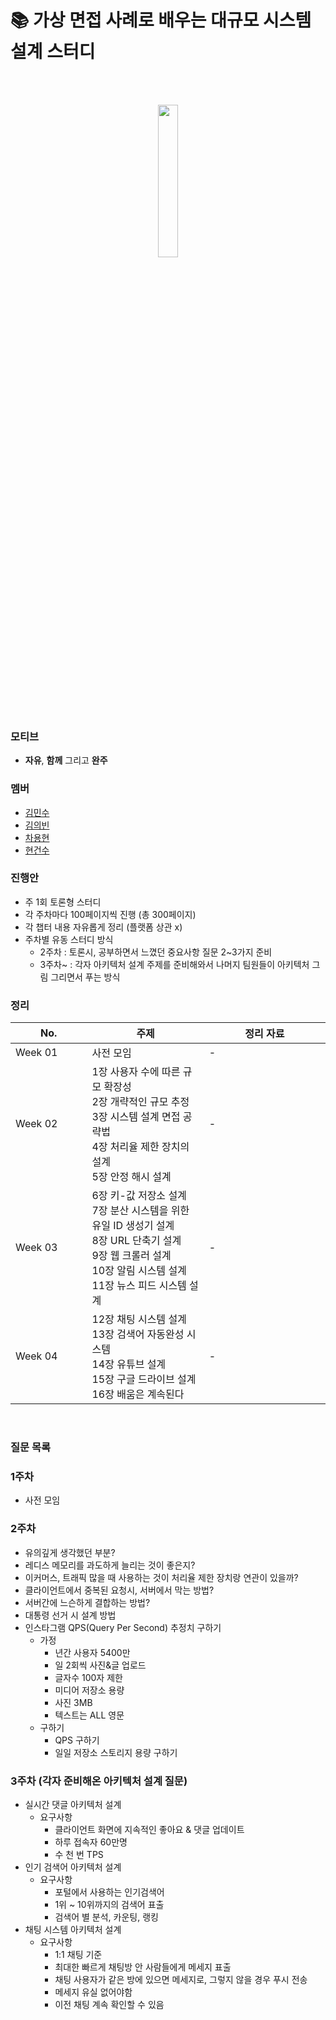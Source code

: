 # 📚 가상 면접 사례로 배우는 대규모 시스템 설계 스터디

<br>
<br>

<p align="center">
	<img src="https://user-images.githubusercontent.com/76584547/223130312-318dd7f5-f884-447a-80e2-922dc7512086.png" width="25%" height="25%"/>
</p>

### 모티브
+ **자유**, **함께** 그리고 **완주**

### 멤버
+ [김민수](https://github.com/minsoozz)
+ [김의빈](https://github.com/JoeCP17)
+ [차용현]()
+ [현건수](https://github.com/hgs-study)

### 진행안
+ 주 1회 토론형 스터디
+ 각 주차마다 100페이지씩 진행 (총 300페이지)
+ 각 챕터 내용 자유롭게 정리 (플랫폼 상관 x)
+ 주차별 유동 스터디 방식
  + 2주차 : 토론시, 공부하면서 느꼈던 중요사항 질문 2~3가지 준비
  + 3주차~ : 각자 아키텍처 설계 주제를 준비해와서 나머지 팀원들이 아키텍처 그림 그리면서 푸는 방식 

### 정리

|No. <img width=150/>|주제 <img width=300/>| 정리 자료 <img width=300/>|
|---|---|---|
|Week 01|사전 모임| - |
|Week 02|1장 사용자 수에 따른 규모 확장성<br>2장 개략적인 규모 추정<br>3장 시스템 설계 면접 공략법<br>4장 처리율 제한 장치의 설계<br>5장 안정 해시 설계| - |
|Week 03|6장 키-값 저장소 설계<br>7장 분산 시스템을 위한 유일 ID 생성기 설계<br>8장 URL 단축기 설계<br>9장 웹 크롤러 설계<br>10장 알림 시스템 설계<br>11장 뉴스 피드 시스템 설계| - |
|Week 04|12장 채팅 시스템 설계<br>13장 검색어 자동완성 시스템<br>14장 유튜브 설계<br>15장 구글 드라이브 설계<br>16장 배움은 계속된다| - |

<br>

### 질문 목록
### 1주차 
- 사전 모임

### 2주차
- 유의깊게 생각했던 부분?
- 레디스 메모리를 과도하게 늘리는 것이 좋은지?
- 이커머스, 트래픽 많을 때 사용하는 것이 처리율 제한 장치랑 연관이 있을까?
- 클라이언트에서 중복된 요청시, 서버에서 막는 방법?
- 서버간에 느슨하게 결합하는 방법?
- 대통령 선거 시 설계 방법
- 인스타그램 QPS(Query Per Second) 추정치 구하기
    - 가정
        - 년간 사용자 5400만
        - 일 2회씩 사진&글 업로드
        - 글자수 100자 제한
        - 미디어 저장소 용량
        - 사진 3MB
        - 텍스트는 ALL 영문
    - 구하기
        - QPS 구하기
        - 일일 저장소 스토리지 용량 구하기 
    
### 3주차 (각자 준비해온 아키텍처 설계 질문)
- 실시간 댓글 아키텍처 설계
  - 요구사항
    - 클라이언트 화면에 지속적인 좋아요 & 댓글 업데이트
    - 하루 접속자 60만명
    - 수 천 번 TPS
- 인기 검색어 아키텍처 설계
  - 요구사항
    - 포털에서 사용하는 인기검색어
    - 1위 ~ 10위까지의 검색어 표출
    - 검색어 별 분석, 카운팅, 랭킹
- 채팅 시스템 아키텍처 설계
  - 요구사항 
    - 1:1 채팅 기준
    - 최대한 빠르게 채팅방 안 사람들에게 메세지 표출
    - 채팅 사용자가 같은 방에 있으면 메세지로, 그렇지 않을 경우 푸시 전송
    - 메세지 유실 없어야함
    - 이전 채팅 계속 확인할 수 있음
    
